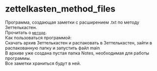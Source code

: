 # zettelkasten_method_files

Программа, создающая заметки с расширением .txt  по методу Зеттелькастен.  
Прочитать о <code>[методе](https://ru.wikipedia.org/wiki/%D0%A6%D0%B5%D1%82%D1%82%D0%B5%D0%BB%D1%8C%D0%BA%D0%B0%D1%81%D1%82%D0%B5%D0%BD)</code>.  
Как пользоваться программой:  
Скачать архив Зеттелькастен и распаковать в Зеттелькастен, зайти в распакованную папку и запустить файл main  
В архиве уже создана пустая папка Notes, необходимая для работы программы.  
Все заметки храниться будут в ней.
